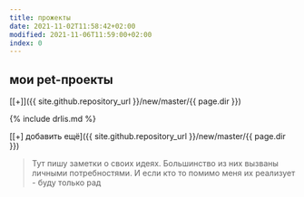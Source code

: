 ```yaml
---
title: прожекты
date: 2021-11-02T11:58:42+02:00
modified: 2021-11-06T11:59:00+02:00
index: 0
---
```


## мои pet-проекты
[[+]]({{ site.github.repository_url }}/new/master/{{ page.dir }})

{% include drlis.md %}

[[+] добавить ещё]({{ site.github.repository_url }}/new/master/{{ page.dir }})

> Тут пишу заметки о своих идеях. Большинство из них вызваны личными потребностями. И если кто то помимо меня их реализует - буду только рад



